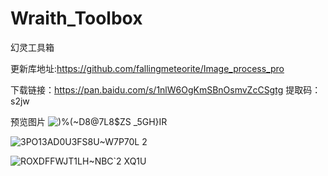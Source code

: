 # Wraith_Toolbox
幻灵工具箱

更新库地址:https://github.com/fallingmeteorite/Image_process_pro

下载链接：https://pan.baidu.com/s/1nlW6OgKmSBnOsmvZcCSgtg 
提取码：s2jw 

预览图片
![)%(~D8@7L8$`ZS _5GH`}IR](https://github.com/fallingmeteorite/Wraith_Toolbox/assets/86793086/9152eb20-6178-4e2c-8462-46cdf20a3be3)

![3PO13AD0U3FS8U~W7P70L 2](https://github.com/fallingmeteorite/Wraith_Toolbox/assets/86793086/f5ae4656-11f1-4702-b6e7-e384cd017c62)

![ROXDFFWJT1LH~NBC`2 XQ1U](https://github.com/fallingmeteorite/Wraith_Toolbox/assets/86793086/0f40dfd5-a985-4b99-85be-c98c26514bc7)

